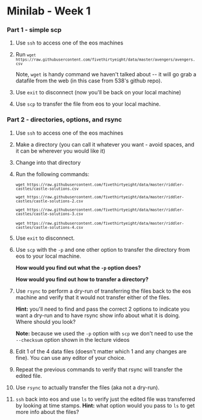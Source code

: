 # Minilab - Week 1

### Part 1 - simple scp
1. Use `ssh` to access one of the eos machines
2. Run
   <small>`wget https://raw.githubusercontent.com/fivethirtyeight/data/master/avengers/avengers.csv`</small>
   
   Note, `wget` is handy command we haven't talked about -- it will go
   grab a datafile from the web (in this case from 538's github repo).
3. Use `exit` to disconnect (now you'll be back on your local machine)
4. Use `scp` to transfer the file from eos to your local machine.

### Part 2 - directories, options, and rsync
1. Use `ssh` to access one of the eos machines
2. Make a directory (you can call it whatever
   you want - avoid spaces, and it can be wherever you would like it)
3. Change into that directory
4. Run the following commands:
   <small>
   
   `wget https://raw.githubusercontent.com/fivethirtyeight/data/master/riddler-castles/castle-solutions.csv`
   
   `wget https://raw.githubusercontent.com/fivethirtyeight/data/master/riddler-castles/castle-solutions-2.csv`
   
   `wget https://raw.githubusercontent.com/fivethirtyeight/data/master/riddler-castles/castle-solutions-3.csv`
   
   `wget https://raw.githubusercontent.com/fivethirtyeight/data/master/riddler-castles/castle-solutions-4.csv`
   </small>
5. Use `exit` to disconnect.
6. Use `scp` with the `-p` and one other option
   to transfer the directory from eos to your local machine.
   
   **How would you find out what the `-p` option does?**
   
   **How would you find out how to transfer a directory?**
6. Use `rsync` to perform a dry-run of transferring the files
   back to the eos machine and verify that it would not transfer
   either of the files.  
   
   **Hint:**  you'll need to find and pass the correct 2 options
   to indicate you want a dry-run and to have rsync show info
   about what it is doing. Where should you look?
   
   **Note:** because we used the `-p` option with `scp` we don't
   need to use the `--checksum` option shown in the lecture videos
7. Edit 1 of the 4 data files (doesn't matter which 1 and
   any changes are fine).  You can use any editor of your choice.
8. Repeat the previous commands to verify that rsync will transfer
   the edited file.
9. Use `rsync` to actually transfer the files (aka not a dry-run).
10. `ssh` back into eos and use `ls` to verify just the edited
    file was transferred by looking at time stamps.
    **Hint:**  what option would you pass to `ls`
    to get more info about the files?

